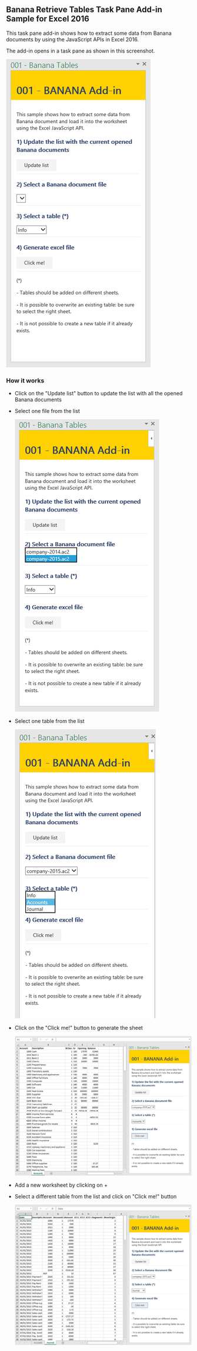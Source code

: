 ## Banana Retrieve Tables Task Pane Add-in Sample for Excel 2016

This task pane add-in shows how to extract some data from Banana documents by using the JavaScript APIs in Excel 2016.

The add-in opens in a task pane as shown in this screenshot.

![Banana Add-in](https://raw.githubusercontent.com/BananaAccounting/General/master/OfficeAddIns/ExcelAddIns/RetrieveTables/Images/001_Banana_add_in.png)


### How it works

* Click on the "Update list" button to update the list with all the opened Banana documents
    
* Select one file from the list
    
    ![Update file list](https://raw.githubusercontent.com/BananaAccounting/General/master/OfficeAddIns/ExcelAddIns/RetrieveTables/Images/001_Banana_fileSelection.png)


* Select one table from the list
    
    ![Update file list](https://raw.githubusercontent.com/BananaAccounting/General/master/OfficeAddIns/ExcelAddIns/RetrieveTables/Images/001_Banana_TableSelection.png)


* Click on the "Click me!" button to generate the sheet
    
    ![Update file list](https://raw.githubusercontent.com/BananaAccounting/General/master/OfficeAddIns/ExcelAddIns/RetrieveTables/Images/001_Banana_accounts.png)


* Add a new worksheet by clicking on +
    
* Select a different table from the list and click on "Click me!" button
    
    ![Update file list](https://raw.githubusercontent.com/BananaAccounting/General/master/OfficeAddIns/ExcelAddIns/RetrieveTables/Images/001_Banana_journal.png)


